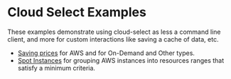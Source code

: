# Cloud Select Examples

These examples demonstrate using cloud-select as less a command line client,
and more for custom interactions like saving a cache of data, etc.


- [Saving prices](saving-prices) for AWS and for On-Demand and Other types.
- [Spot Instances](spot-instances) for grouping AWS instances into resources ranges that satisfy a minimum criteria.
